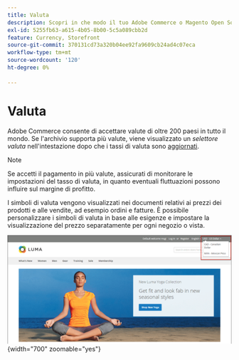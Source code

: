 ```yaml
---
title: Valuta
description: Scopri in che modo il tuo Adobe Commerce o Magento Open Source Store può supportare più valute per migliorare l’esperienza del cliente.
exl-id: 5255fb63-a615-4b05-8b00-5c5a089cbb2d
feature: Currency, Storefront
source-git-commit: 370131cd73a320b04ee92fa9609cb24ad4c07eca
workflow-type: tm+mt
source-wordcount: '120'
ht-degree: 0%

---
```


# Valuta

Adobe Commerce consente di accettare valute di oltre 200 paesi in tutto il mondo. Se l&#39;archivio supporta più valute, viene visualizzato un _selettore valuta_ nell&#39;intestazione dopo che i tassi di valuta sono [aggiornati](currency-update.md).

>[!NOTE]
>
>Se accetti il pagamento in più valute, assicurati di monitorare le impostazioni del tasso di valuta, in quanto eventuali fluttuazioni possono influire sul margine di profitto.

I simboli di valuta vengono visualizzati nei documenti relativi ai prezzi dei prodotti e alle vendite, ad esempio ordini e fatture. È possibile personalizzare i simboli di valuta in base alle esigenze e impostare la visualizzazione del prezzo separatamente per ogni negozio o vista.

![Esempio di vetrina - selettore valuta](./assets/storefront-currency-chooser.png){width="700" zoomable="yes"}
